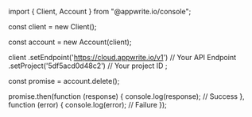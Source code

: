 import { Client,  Account } from "@appwrite.io/console";

const client = new Client();

const account = new Account(client);

client
    .setEndpoint('https://cloud.appwrite.io/v1') // Your API Endpoint
    .setProject('5df5acd0d48c2') // Your project ID
;

const promise = account.delete();

promise.then(function (response) {
    console.log(response); // Success
}, function (error) {
    console.log(error); // Failure
});